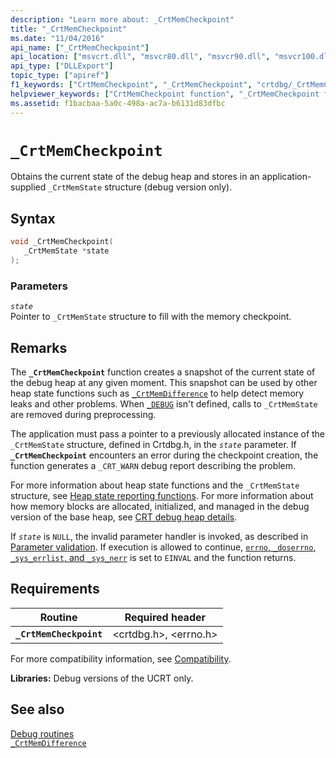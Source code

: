 ```yaml
---
description: "Learn more about: _CrtMemCheckpoint"
title: "_CrtMemCheckpoint"
ms.date: "11/04/2016"
api_name: ["_CrtMemCheckpoint"]
api_location: ["msvcrt.dll", "msvcr80.dll", "msvcr90.dll", "msvcr100.dll", "msvcr100_clr0400.dll", "msvcr110.dll", "msvcr110_clr0400.dll", "msvcr120.dll", "msvcr120_clr0400.dll", "ucrtbase.dll"]
api_type: ["DLLExport"]
topic_type: ["apiref"]
f1_keywords: ["CrtMemCheckpoint", "_CrtMemCheckpoint", "crtdbg/_CrtMemCheckpoint"]
helpviewer_keywords: ["CrtMemCheckpoint function", "_CrtMemCheckpoint function"]
ms.assetid: f1bacbaa-5a0c-498a-ac7a-b6131d83dfbc
---
```

# `_CrtMemCheckpoint`

Obtains the current state of the debug heap and stores in an application-supplied `_CrtMemState` structure (debug version only).

## Syntax

```C
void _CrtMemCheckpoint(
   _CrtMemState *state
);
```

### Parameters

*`state`*\
Pointer to `_CrtMemState` structure to fill with the memory checkpoint.

## Remarks

The **`_CrtMemCheckpoint`** function creates a snapshot of the current state of the debug heap at any given moment. This snapshot can be used by other heap state functions such as [`_CrtMemDifference`](crtmemdifference.md) to help detect memory leaks and other problems. When [`_DEBUG`](../debug.md) isn't defined, calls to `_CrtMemState` are removed during preprocessing.

The application must pass a pointer to a previously allocated instance of the `_CrtMemState` structure, defined in Crtdbg.h, in the *`state`* parameter. If **`_CrtMemCheckpoint`** encounters an error during the checkpoint creation, the function generates a `_CRT_WARN` debug report describing the problem.

For more information about heap state functions and the `_CrtMemState` structure, see [Heap state reporting functions](/visualstudio/debugger/crt-debug-heap-details). For more information about how memory blocks are allocated, initialized, and managed in the debug version of the base heap, see [CRT debug heap details](/visualstudio/debugger/crt-debug-heap-details).

If *`state`* is `NULL`, the invalid parameter handler is invoked, as described in [Parameter validation](../parameter-validation.md). If execution is allowed to continue, [`errno`, `_doserrno`, `_sys_errlist`, and `_sys_nerr`](../errno-doserrno-sys-errlist-and-sys-nerr.md) is set to `EINVAL` and the function returns.

## Requirements

| Routine | Required header |
|---|---|
| **`_CrtMemCheckpoint`** | \<crtdbg.h>, \<errno.h> |

For more compatibility information, see [Compatibility](../compatibility.md).

**Libraries:** Debug versions of the UCRT only.

## See also

[Debug routines](../debug-routines.md)\
[`_CrtMemDifference`](crtmemdifference.md)
